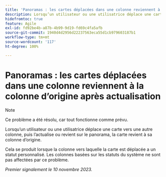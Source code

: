 ```yaml
---
title: 'Panoramas : les cartes déplacées dans une colonne reviennent à la colonne d’origine après actualisation'
description: Lorsqu’un utilisateur ou une utilisatrice déplace une carte vers une autre colonne, puis l’actualise ou revient sur le panorama, la carte revient à sa colonne d’origine.
hidefromtoc: true
feature: Agile
exl-id: fd92be4b-a87b-4b99-9d19-fd69c4fa5afb
source-git-commit: 1940d4d2956d22237563eca55d1cb979603187b1
workflow-type: tm+mt
source-wordcount: '117'
ht-degree: 100%

---
```


# Panoramas : les cartes déplacées dans une colonne reviennent à la colonne d’origine après actualisation

>[!NOTE]
>
>Ce problème a été résolu, car tout fonctionne comme prévu.

Lorsqu’un utilisateur ou une utilisatrice déplace une carte vers une autre colonne, puis l’actualise ou revient sur le panorama, la carte revient à sa colonne d’origine.

Cela se produit lorsque la colonne vers laquelle la carte est déplacée a un statut personnalisé. Les colonnes basées sur les statuts du système ne sont pas affectées par ce problème.

_Premier signalement le 10 novembre 2023._

<!--CHECK ME - NO VIEWS APRIL-JUNE 2025-->
